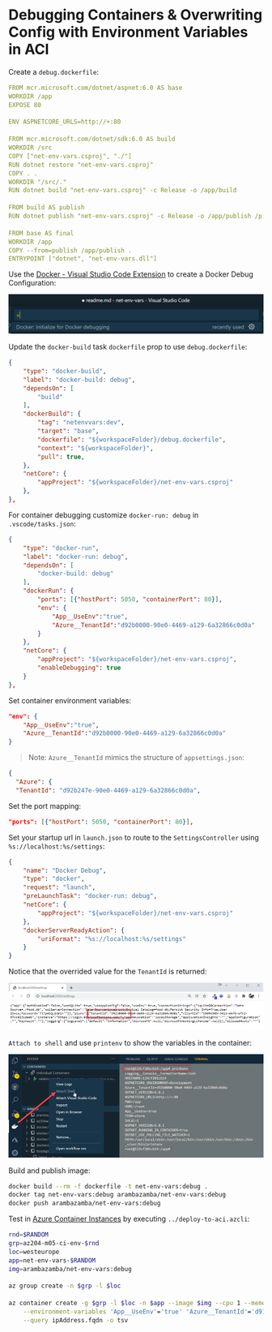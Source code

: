 # Debugging Containers & Overwriting Config with Environment Variables in ACI

Create a `debug.dockerfile`:

```yml
FROM mcr.microsoft.com/dotnet/aspnet:6.0 AS base
WORKDIR /app
EXPOSE 80

ENV ASPNETCORE_URLS=http://+:80

FROM mcr.microsoft.com/dotnet/sdk:6.0 AS build
WORKDIR /src
COPY ["net-env-vars.csproj", "./"]
RUN dotnet restore "net-env-vars.csproj"
COPY . .
WORKDIR "/src/."
RUN dotnet build "net-env-vars.csproj" -c Release -o /app/build

FROM build AS publish
RUN dotnet publish "net-env-vars.csproj" -c Release -o /app/publish /p:UseAppHost=false

FROM base AS final
WORKDIR /app
COPY --from=publish /app/publish .
ENTRYPOINT ["dotnet", "net-env-vars.dll"]
```

Use the [Docker - Visual Studio Code Extension](https://marketplace.visualstudio.com/items?itemName=ms-azuretools.vscode-docker) to create a Docker Debug Configuration:

![docker-ext](_images/docker-ext.png)

Update the `docker-build` task `dockerfile` prop to use `debug.dockerfile`:

```json
{
    "type": "docker-build",
    "label": "docker-build: debug",
    "dependsOn": [
        "build"
    ],
    "dockerBuild": {
        "tag": "netenvvars:dev",
        "target": "base",
        "dockerfile": "${workspaceFolder}/debug.dockerfile",
        "context": "${workspaceFolder}",
        "pull": true,
    },
    "netCore": {
        "appProject": "${workspaceFolder}/net-env-vars.csproj"
    },
},
```

For container debugging customize `docker-run: debug` in `.vscode/tasks.json`:

```json
{
    "type": "docker-run",
    "label": "docker-run: debug",
    "dependsOn": [
        "docker-build: debug"
    ],
    "dockerRun": {
        "ports": [{"hostPort": 5050, "containerPort": 80}],
        "env": {            
            "App__UseEnv":"true",
            "Azure__TenantId":"d92b0000-90e0-4469-a129-6a32866c0d0a"
        }
    },
    "netCore": {
        "appProject": "${workspaceFolder}/net-env-vars.csproj",
        "enableDebugging": true
    }
},
```

Set container environment variables:

```json
"env": {            
    "App__UseEnv":"true",
    "Azure__TenantId":"d92b0000-90e0-4469-a129-6a32866c0d0a"
}
```

>Note: `Azure__TenantId` mimics the structure of `appsettings.json`:

```json
{ 
  "Azure": {
  "TenantId": "d92b247e-90e0-4469-a129-6a32866c0d0a",
```

Set the port mapping:

```json
"ports": [{"hostPort": 5050, "containerPort": 80}],
```

Set your startup url in `launch.json` to route to the `SettingsController` using `%s://localhost:%s/settings`:

```json
{
    "name": "Docker Debug",
    "type": "docker",
    "request": "launch",
    "preLaunchTask": "docker-run: debug",
    "netCore": {
        "appProject": "${workspaceFolder}/net-env-vars.csproj"
    },
    "dockerServerReadyAction": {
        "uriFormat": "%s://localhost:%s/settings"
    }
}
```

Notice that the overrided value for the `TenantId` is returned:

![tenantid](_images/tenantid.png)

`Attach to shell` and use `printenv` to show the variables in the container:

![attach](_images/attach.png)

Build and publish image:

```bash
docker build --rm -f dockerfile -t net-env-vars:debug .
docker tag net-env-vars:debug arambazamba/net-env-vars:debug
docker push arambazamba/net-env-vars:debug
```

Test in [Azure Container Instances](https://docs.microsoft.com/en-us/azure/container-instances/) by executing `../deploy-to-aci.azcli`:

```bash
rnd=$RANDOM
grp=az204-m05-ci-env-$rnd
loc=westeurope
app=net-env-vars-$RANDOM
img=arambazamba/net-env-vars:debug

az group create -n $grp -l $loc

az container create -g $grp -l $loc -n $app --image $img --cpu 1 --memory 1 --dns-name-label $app --port 80 \
    --environment-variables 'App__UseEnv'='true' 'Azure__TenantId'='d9101010-90e0-4469-a129-6a32866c0d0a' \
    --query ipAddress.fqdn -o tsv
```